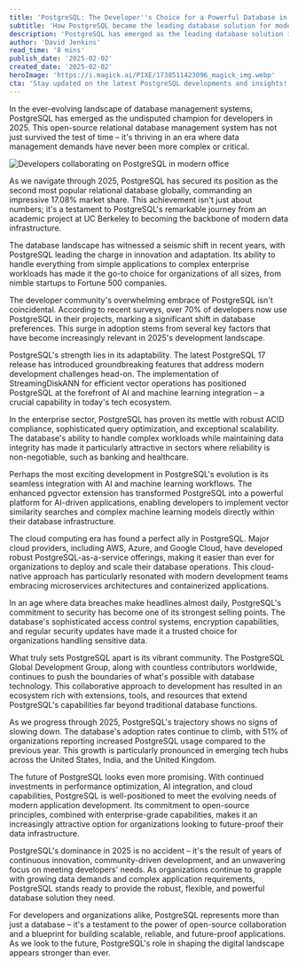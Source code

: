 ```yaml
---
title: 'PostgreSQL: The Developer''s Choice for a Powerful Database in 2025'
subtitle: 'How PostgreSQL became the leading database solution for modern applications'
description: 'PostgreSQL has emerged as the leading database solution in 2025, commanding 17.08% market share and becoming the preferred choice for 70% of developers. With enhanced AI capabilities, cloud-native features, and enterprise-grade performance, PostgreSQL continues to shape the future of data management.'
author: 'David Jenkins'
read_time: '8 mins'
publish_date: '2025-02-02'
created_date: '2025-02-02'
heroImage: 'https://i.magick.ai/PIXE/1738511423096_magick_img.webp'
cta: 'Stay updated on the latest PostgreSQL developments and insights! Follow us on LinkedIn for expert analysis, implementation tips, and community highlights that will help you leverage PostgreSQL''s full potential.'
---
```


In the ever-evolving landscape of database management systems, PostgreSQL has emerged as the undisputed champion for developers in 2025. This open-source relational database management system has not just survived the test of time – it's thriving in an era where data management demands have never been more complex or critical.

![Developers collaborating on PostgreSQL in modern office](https://i.magick.ai/PIXE/1738511423100_magick_img.webp)

As we navigate through 2025, PostgreSQL has secured its position as the second most popular relational database globally, commanding an impressive 17.08% market share. This achievement isn't just about numbers; it's a testament to PostgreSQL's remarkable journey from an academic project at UC Berkeley to becoming the backbone of modern data infrastructure.

The database landscape has witnessed a seismic shift in recent years, with PostgreSQL leading the charge in innovation and adaptation. Its ability to handle everything from simple applications to complex enterprise workloads has made it the go-to choice for organizations of all sizes, from nimble startups to Fortune 500 companies.

The developer community's overwhelming embrace of PostgreSQL isn't coincidental. According to recent surveys, over 70% of developers now use PostgreSQL in their projects, marking a significant shift in database preferences. This surge in adoption stems from several key factors that have become increasingly relevant in 2025's development landscape.

PostgreSQL's strength lies in its adaptability. The latest PostgreSQL 17 release has introduced groundbreaking features that address modern development challenges head-on. The implementation of StreamingDiskANN for efficient vector operations has positioned PostgreSQL at the forefront of AI and machine learning integration – a crucial capability in today's tech ecosystem.

In the enterprise sector, PostgreSQL has proven its mettle with robust ACID compliance, sophisticated query optimization, and exceptional scalability. The database's ability to handle complex workloads while maintaining data integrity has made it particularly attractive in sectors where reliability is non-negotiable, such as banking and healthcare.

Perhaps the most exciting development in PostgreSQL's evolution is its seamless integration with AI and machine learning workflows. The enhanced pgvector extension has transformed PostgreSQL into a powerful platform for AI-driven applications, enabling developers to implement vector similarity searches and complex machine learning models directly within their database infrastructure.

The cloud computing era has found a perfect ally in PostgreSQL. Major cloud providers, including AWS, Azure, and Google Cloud, have developed robust PostgreSQL-as-a-service offerings, making it easier than ever for organizations to deploy and scale their database operations. This cloud-native approach has particularly resonated with modern development teams embracing microservices architectures and containerized applications.

In an age where data breaches make headlines almost daily, PostgreSQL's commitment to security has become one of its strongest selling points. The database's sophisticated access control systems, encryption capabilities, and regular security updates have made it a trusted choice for organizations handling sensitive data.

What truly sets PostgreSQL apart is its vibrant community. The PostgreSQL Global Development Group, along with countless contributors worldwide, continues to push the boundaries of what's possible with database technology. This collaborative approach to development has resulted in an ecosystem rich with extensions, tools, and resources that extend PostgreSQL's capabilities far beyond traditional database functions.

As we progress through 2025, PostgreSQL's trajectory shows no signs of slowing down. The database's adoption rates continue to climb, with 51% of organizations reporting increased PostgreSQL usage compared to the previous year. This growth is particularly pronounced in emerging tech hubs across the United States, India, and the United Kingdom.

The future of PostgreSQL looks even more promising. With continued investments in performance optimization, AI integration, and cloud capabilities, PostgreSQL is well-positioned to meet the evolving needs of modern application development. Its commitment to open-source principles, combined with enterprise-grade capabilities, makes it an increasingly attractive option for organizations looking to future-proof their data infrastructure.

PostgreSQL's dominance in 2025 is no accident – it's the result of years of continuous innovation, community-driven development, and an unwavering focus on meeting developers' needs. As organizations continue to grapple with growing data demands and complex application requirements, PostgreSQL stands ready to provide the robust, flexible, and powerful database solution they need.

For developers and organizations alike, PostgreSQL represents more than just a database – it's a testament to the power of open-source collaboration and a blueprint for building scalable, reliable, and future-proof applications. As we look to the future, PostgreSQL's role in shaping the digital landscape appears stronger than ever.